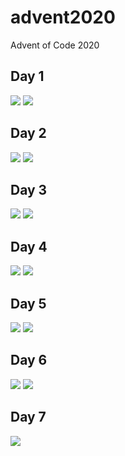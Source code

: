 # advent2020
Advent of Code 2020

## Day 1

<img src="./Day-1/Part1.png" />
<img src="./Day-1/Part2.png" />

## Day 2

<img src="./Day-2/Part1.png" />
<img src="./Day-2/Part2.png" />

## Day 3

<img src="./Day-3/Part1.png" />
<img src="./Day-3/Part2.png" />

## Day 4

<img src="./Day-4/Part1.png" />
<img src="./Day-4/Part2.png" />

## Day 5

<img src="./Day-5/Part1.png" />
<img src="./Day-5/Part2.png" />

## Day 6

<img src="./Day-6/Part1.png" />
<img src="./Day-6/Part2.png" />

## Day 7

<img src="./Day-6/problem_solution.gv.svg" />
